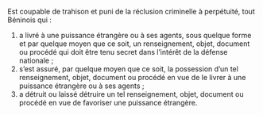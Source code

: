 Est coupable de trahison et puni de la réclusion criminelle à perpétuité, tout Béninois qui :
1. a livré à une puissance étrangère ou à ses agents, sous quelque forme et par quelque moyen que ce soit, un renseignement, objet, document ou procédé qui doit être tenu secret dans l’intérêt de la défense nationale ;
2. s’est assuré, par quelque moyen que ce soit, la possession d’un tel renseignement, objet, document ou procédé en vue de le livrer à une puissance étrangère ou à ses agents ;
3. a détruit ou laissé détruire un tel renseignement, objet, document ou procédé en vue de favoriser une puissance étrangère.